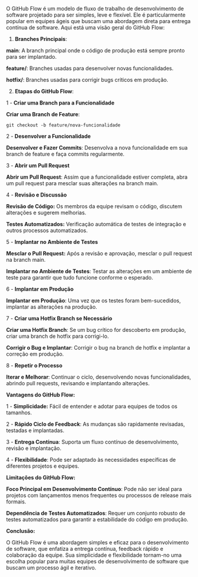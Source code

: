 O GitHub Flow é um modelo de fluxo de trabalho de desenvolvimento de software projetado para ser simples, leve e flexível. Ele é particularmente popular em equipes ágeis que buscam uma abordagem direta para entrega contínua de software. Aqui está uma visão geral do GitHub Flow:

1. **Branches Principais**:

**main**: A branch principal onde o código de produção está sempre pronto para ser implantado.

**feature/**: Branches usadas para desenvolver novas funcionalidades.

**hotfix/**: Branches usadas para corrigir bugs críticos em produção.

2. **Etapas do GitHub Flow**:

1 - **Criar uma Branch para a Funcionalidade**

**Criar uma Branch de Feature**:

    git checkout -b feature/nova-funcionalidade

2 - **Desenvolver a Funcionalidade**

**Desenvolver e Fazer Commits**: Desenvolva a nova funcionalidade em sua branch de feature e faça commits regularmente.

3 - **Abrir um Pull Request**

**Abrir um Pull Request**: Assim que a funcionalidade estiver completa, abra um pull request para mesclar suas alterações na branch main.

4 - **Revisão e Discussão**

**Revisão de Código:** Os membros da equipe revisam o código, discutem alterações e sugerem melhorias.

**Testes Automatizados:** Verificação automática de testes de integração e outros processos automatizados.

5 - **Implantar no Ambiente de Testes**

**Mesclar o Pull Request:** Após a revisão e aprovação, mesclar o pull request na branch main.

**Implantar no Ambiente de Testes**: Testar as alterações em um ambiente de teste para garantir que tudo funcione conforme o esperado.

6 - **Implantar em Produção**

**Implantar em Produção**: Uma vez que os testes foram bem-sucedidos, implantar as alterações na produção.

7 - **Criar uma Hotfix Branch se Necessário**

**Criar uma Hotfix Branch**: Se um bug crítico for descoberto em produção, criar uma branch de hotfix para corrigi-lo.

**Corrigir o Bug e Implantar**: Corrigir o bug na branch de hotfix e implantar a correção em produção.

8 - **Repetir o Processo**

**Iterar e Melhorar**: Continuar o ciclo, desenvolvendo novas funcionalidades, abrindo pull requests, revisando e implantando alterações.

**Vantagens do GitHub Flow:**

1 - **Simplicidade:** Fácil de entender e adotar para equipes de todos os tamanhos.

2 - **Rápido Ciclo de Feedback**: As mudanças são rapidamente revisadas, testadas e implantadas.

3 - **Entrega Contínua**: Suporta um fluxo contínuo de desenvolvimento, revisão e implantação.

4 - **Flexibilidade**: Pode ser adaptado às necessidades específicas de diferentes projetos e equipes.

**Limitações do GitHub Flow:**

**Foco Principal em Desenvolvimento Contínuo**: Pode não ser ideal para projetos com lançamentos menos frequentes ou processos de release mais formais.

**Dependência de Testes Automatizados**: Requer um conjunto robusto de testes automatizados para garantir a estabilidade do código em produção.

**Conclusão:**

O GitHub Flow é uma abordagem simples e eficaz para o desenvolvimento de software, que enfatiza a entrega contínua, feedback rápido e colaboração da equipe. Sua simplicidade e flexibilidade tornam-no uma escolha popular para muitas equipes de desenvolvimento de software que buscam um processo ágil e iterativo.